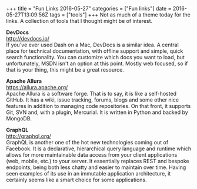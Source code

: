 +++
title = "Fun Links 2016-05-27"
categories = ["Fun links"]
date = 2016-05-27T13:09:56Z
tags = ["tools"]
+++
Not as much of a theme today for the links. A collection of tools that I thought might be of interest.

**DevDocs**  
http://devdocs.io/  
If you've ever used Dash on a Mac, DevDocs is a similar idea. A central place for technical documentation, with offline support and simple, quick search functionality. You can customize which docs you want to load, but unfortunately, MSDN isn't an option at this point. Mostly web focused, so if that is your thing, this might be a great resource.

**Apache Allura**  
https://allura.apache.org/  
Apache Allura is a software forge. That is to say, it is like a self-hosted GitHub. It has a wiki, issue tracking, forums, blogs and some other nice features in addition to managing code repositories. On that front, it supports Git, SVN and, with a plugin, Mercurial. It is written in Python and backed by MongoDB.

**GraphQL**  
http://graphql.org/  
GraphQL is another one of the hot new technologies coming out of Facebook. It is a declarative, hierarchical query language and runtime which allows for more maintainable data access from your client applications (web, mobile, etc.) to your server. It essentially replaces REST and bespoke endpoints, being both less chatty and easier to maintain over time. Having seen examples of its use in an immutable application architecture, it certainly seems like a smart choice for some applications.